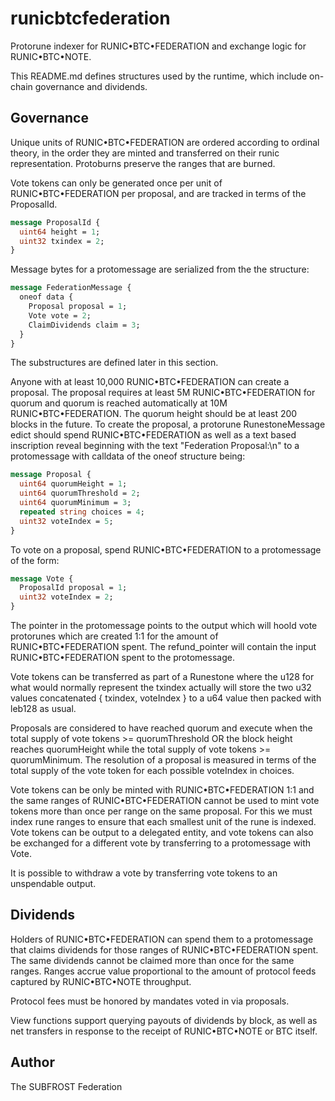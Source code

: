 # runicbtcfederation

Protorune indexer for RUNIC•BTC•FEDERATION and exchange logic for RUNIC•BTC•NOTE.

This README.md defines structures used by the runtime, which include on-chain governance and dividends.

## Governance

Unique units of RUNIC•BTC•FEDERATION are ordered according to ordinal theory, in the order they are minted and transferred on their runic representation. Protoburns preserve the ranges that are burned.

Vote tokens can only be generated once per unit of RUNIC•BTC•FEDERATION per proposal, and are tracked in terms of the ProposalId.

```proto
message ProposalId {
  uint64 height = 1;
  uint32 txindex = 2;
}
```

Message bytes for a protomessage are serialized from the the structure:

```proto
message FederationMessage {
  oneof data {
    Proposal proposal = 1;
    Vote vote = 2;
    ClaimDividends claim = 3;
  }
}
```

The substructures are defined later in this section.

Anyone with at least 10,000 RUNIC•BTC•FEDERATION can create a proposal. The proposal requires at least 5M RUNIC•BTC•FEDERATION for quorum and quorum is reached automatically at 10M RUNIC•BTC•FEDERATION. The quorum height should be at least 200 blocks in the future. To create the proposal, a protorune RunestoneMessage edict should spend RUNIC•BTC•FEDERATION as well as a text based inscription reveal beginning with the text "Federation Proposal:\n" to a protomessage with calldata of the oneof structure being:

```proto
message Proposal {
  uint64 quorumHeight = 1;
  uint64 quorumThreshold = 2;
  uint64 quorumMinimum = 3;
  repeated string choices = 4;
  uint32 voteIndex = 5;
}
```

To vote on a proposal, spend RUNIC•BTC•FEDERATION to a protomessage of the form:

```proto
message Vote {
  ProposalId proposal = 1;
  uint32 voteIndex = 2;
}
```

The pointer in the protomessage points to the output which will hoold vote protorunes which are created 1:1 for the amount of RUNIC•BTC•FEDERATION spent. The refund_pointer will contain the input RUNIC•BTC•FEDERATION spent to the protomessage.

Vote tokens can be transferred as part of a Runestone where the u128 for what would normally represent the txindex actually will store the two u32 values concatenated { txindex, voteIndex } to a u64 value then packed with leb128 as usual.

Proposals are considered to have reached quorum and execute when the total supply of vote tokens >= quorumThreshold OR the block height reaches quorumHeight while the total supply of vote tokens >= quorumMinimum. The resolution of a proposal is measured in terms of the total supply of the vote token for each possible voteIndex in choices.

Vote tokens can be only be minted with RUNIC•BTC•FEDERATION 1:1 and the same ranges of RUNIC•BTC•FEDERATION cannot be used to mint vote tokens more than once per range on the same proposal. For this we must index rune ranges to ensure that each smallest unit of the rune is indexed. Vote tokens can be output to a delegated entity, and vote tokens can also be exchanged for a different vote by transferring to a protomessage with Vote.

It is possible to withdraw a vote by transferring vote tokens to an unspendable output.

## Dividends

Holders of RUNIC•BTC•FEDERATION can spend them to a protomessage that claims dividends for those ranges of RUNIC•BTC•FEDERATION spent. The same dividends cannot be claimed more than once for the same ranges. Ranges accrue value proportional to the amount of protocol feeds captured by RUNIC•BTC•NOTE throughput.

Protocol fees must be honored by mandates voted in via proposals.

View functions support querying payouts of dividends by block, as well as net transfers in response to the receipt of RUNIC•BTC•NOTE or BTC itself.

## Author

The SUBFROST Federation
